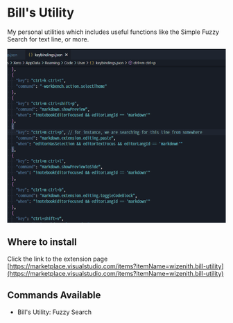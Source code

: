 # Bill's Utility

My personal utilities which includes useful functions like the Simple Fuzzy Search for text line, or more.

![demo](https://raw.githubusercontent.com/wizenith/BillsFuzzySearch/master/demo.gif)

## Where to install
Click the link to the extension page
[https://marketplace.visualstudio.com/items?itemName=wizenith.bill-utility](https://marketplace.visualstudio.com/items?itemName=wizenith.bill-utility)

## Commands Available

* Bill's Utility: Fuzzy Search
